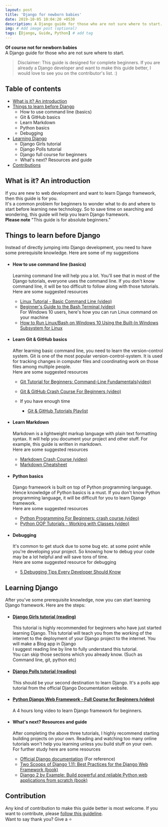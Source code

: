 ```yaml
---
layout: post
title: 'Django for newborn babies'
date: 2019-10-05 10:04:20 +0530
description: A Django guide for those who are not sure where to start.
img: # Add image post (optional)
tags: [Django, Guide, Python] # add tag
---
```


**Of course not for newborn babies** <br>
A Django guide for those who are not sure where to start.

> Disclaimer: This guide is designed for complete beginners. If you are already a Django developer and want to make this guide better, I would love to see you on the contributor's list. :)

## Table of contents

- [What is it? An introduction](#introduction)
- [Things to learn before Django](#before-django)
  - How to use command line (basics)
  - Git & GitHub basics
  - Learn Markdown
  - Python basics
  - Debugging
- [Learning Django](#django)
  - Django Girls tutorial
  - Django Polls tutorial
  - Django full course for beginners
  - What's next? Resources and guide
- [Contributions](#contribute)

<a name="introduction"></a>

## What is it? An introduction

If you are new to web development and want to learn Django framework, then this guide is for you.<br>
It's a common problem for beginners to wonder what to do and where to start before learning new technology. So to save time on searching and wondering, this guide will help you learn Django framework. <br>
**Please note** "This guide is for absolute beginners." <br>

<a name="before-django"></a>

## Things to learn before Django

Instead of directly jumping into Django development, you need to have some prerequisite knowledge. Here are some of my suggestions

- #### How to use command line (basics)
  Learning command line will help you a lot. You'll see that in most of the Django tutorials, everyone uses the command line. If you don't know command line, it will be too difficult to follow along with those tutorials.<br>
  Here are some suggested resources
  - [Linux Tutorial - Basic Command Line (video)](https://www.youtube.com/watch?v=cBokz0LTizk)
  - [Beginner's Guide to the Bash Terminal (video)](https://www.youtube.com/watch?v=oxuRxtrO2Ag)<br>
    For Windows 10 users, here's how you can run Linux command on your machine
  - [How to Run Linux/Bash on Windows 10 Using the Built-In Windows Subsystem for Linux](https://www.youtube.com/watch?v=xzgwDbe7foQ)
- #### Learn Git & GitHub basics
  After learning basic command line, you need to learn the version-control system. Git is one of the most popular version-control-system. It is used for tracking changes in computer files and coordinating work on those files among multiple people.<br>
  Here are some suggested resources
  - [Git Tutorial for Beginners: Command-Line Fundamentals(video)](https://www.youtube.com/watch?v=HVsySz-h9r4)
  - [Git & GitHub Crash Course For Beginners (video)](https://www.youtube.com/watch?v=SWYqp7iY_Tc)
  - If you have enough time

    - [Git & GitHub Tutorials Playlist](https://www.youtube.com/playlist?list=PL6gx4Cwl9DGAKWClAD_iKpNC0bGHxGhcx)
- #### Learn Markdown
  Markdown is a lightweight markup language with plain text formatting syntax. It will help you document your project and other stuff. For example, this guide is written in markdown. <br>
  Here are some suggested resources
  - [Markdown Crash Course (video)](https://www.youtube.com/watch?v=HUBNt18RFbo)
  - [Markdown Cheatsheet](https://github.com/adam-p/markdown-here/wiki/Markdown-Cheatsheet)
- #### Python basics

  Django framework is built on top of Python programming language. Hence knowledge of Python basics is a must. If you don't know Python programming language, it will be difficult for you to learn Django framework. <br>
  Here are some suggested resources

  - [Python Programming For Beginners: crash course (video)](https://www.youtube.com/watch?v=JJmcL1N2KQs)
  - [Python OOP Tutorials - Working with Classes (video)](https://www.youtube.com/playlist?list=PL-osiE80TeTsqhIuOqKhwlXsIBIdSeYtc)

- #### Debugging

  It's common to get stuck due to some bug etc. at some point while you're developing your project. So knowing how to debug your code may be a lot helpful and will save tons of time. <br>
  Here are some suggested resource for debugging

  - [5 Debugging Tips Every Developer Should Know](https://www.youtube.com/watch?v=K6WGRBhacq8)

<a name="django"></a>

## Learning Django

After you've some prerequisite knowledge, now you can start learning Django framework. Here are the steps:

- #### [Django Girls tutorial (reading)](https://tutorial.djangogirls.org/en/) <br>

  This tutorial is highly recommended for beginners who have just started learning Django. This tutorial will teach you from the working of the internet to the deployment of your Django project to the internet. You will make a Blog app in Django <br>
  I suggest reading line by line to fully understand this tutorial.<br>
  You can skip those sections which you already know. (Such as Command line, git, python etc)

- #### [Django Polls tutorial (reading)](https://docs.djangoproject.com/en/2.1/intro/tutorial01/) <br>

  This should be your second destination to learn Django. It's a polls app tutorial from the official Django Documentation website.

- #### [Python Django Web Framework - Full Course for Beginners (video)](https://www.youtube.com/watch?v=F5mRW0jo-U4) <br>

  A 4 hours long video to learn Django framework for beginners.

- #### What's next? Resources and guide <br>
  After completing the above three tutorials, I highly recommend starting building projects on your own. Reading and watching too many online tutorials won't help you learning unless you build stuff on your own. <br>
  For further study here are some resources
  - [Official Django documentation](https://docs.djangoproject.com/en/2.1/) (For reference)
  - [Two Scoops of Django 1.11: Best Practices for the Django Web Framework (book)](https://www.twoscoopspress.com/products/two-scoops-of-django-1-11)
  - [Django 2 by Example: Build powerful and reliable Python web applications from scratch (book)](https://www.amazon.com/Django-Example-powerful-reliable-applications/dp/1788472489)

<a name="contribute"></a>

## Contribution

Any kind of contribution to make this guide better is most welcome. If you want to contribute, please [follow this guideline](https://github.com/akashgiricse/django-for-newborn-babies/blob/master/CODE_OF_CONDUCT.md).<br>
Want to say thank you? Give a :star: <br>

